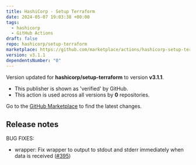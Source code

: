 ```yaml
---
title: HashiCorp - Setup Terraform
date: 2024-05-07 19:03:38 +00:00
tags:
  - hashicorp
  - GitHub Actions
draft: false
repo: hashicorp/setup-terraform
marketplace: https://github.com/marketplace/actions/hashicorp-setup-terraform
version: v3.1.1
dependentsNumber: "0"
---
```



Version updated for **hashicorp/setup-terraform** to version **v3.1.1**.
- This publisher is shown as 'verified' by GitHub.
- This action is used across all versions by **0** repositories.

Go to the [GitHub Marketplace](https://github.com/marketplace/actions/hashicorp-setup-terraform) to find the latest changes.

## Release notes

BUG FIXES:

* wrapper: Fix wrapper to output to stdout and stderr immediately when data is received ([#395](https://github.com/hashicorp/setup-terraform/issues/395))


